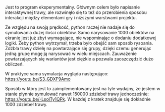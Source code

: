 Jest to program eksperymentalny. Głównym celem było napisanie interaktywnej trawy, ale rozwinęło się to też do przerobienia sposobu interakcji między elementami gry i niższymi warstwami projektu.

Ze względu na swoją prędkość, python raczej nie nadaje się do symulowania dużej ilości obiektów. Samo narysowanie 1000 obiektów na ekranie jest już zbyt wymagające, nie wspominając o dodaniu dodatkowej logiki.
Żeby python wytrzymał, trzeba było obejść sam sposób rysoania. Źdźbła trawy dzielę na powtarzające się grupy, dzięki czemu generując jedną grupę mogę ją narysować w wielu miejscach. Zauważenie powtarzających się wariantów
jest ciężkie a pozwala zaoszczędzić dużo obliczeń.

W praktyce sama symulacja wygląda następująco:
https://youtu.be/S3_GDXF9Amo

Sposób w który jest to zaimplementowany jest na tyle wydajny, że jestem w stanie płynnie symulować nawet 150000 zdziebeł trawy jednocześnie:
https://youtu.be/-LsolTy1QPk.
W każdej z kratek znajduje się dokładnie 1000 zdziebeł trawy.
